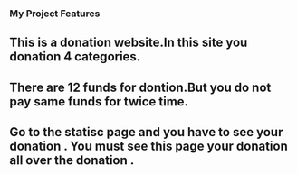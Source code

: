 ### My Project Features

## This is a donation website.In this site you donation 4 categories.

## There are 12 funds for dontion.But you do not pay same funds for twice time.

## Go to the statisc page and you have to see your donation . You must see this page your donation all over the donation .